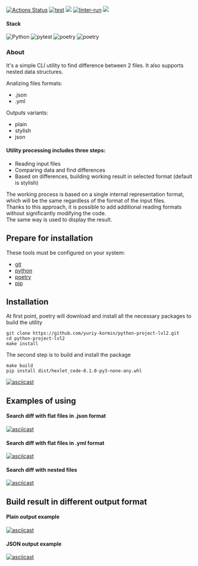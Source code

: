 [![Actions Status](https://github.com/yuriy-kormin/python-project-lvl2/workflows/hexlet-check/badge.svg)](https://github.com/yuriy-kormin/python-project-lvl2/actions)
[![test](https://github.com/yuriy-kormin/python-project-lvl2/actions/workflows/tests.yml/badge.svg)](https://github.com/yuriy-kormin/python-project-lvl2/actions/workflows/tests.yml)
<a href="https://codeclimate.com/github/yuriy-kormin/python-project-lvl2/test_coverage"><img src="https://api.codeclimate.com/v1/badges/7f241587067d2985f1dc/test_coverage" /></a>
[![linter-run](https://github.com/yuriy-kormin/python-project-lvl2/actions/workflows/linter-run.yml/badge.svg)](https://github.com/yuriy-kormin/python-project-lvl2/actions/workflows/linter-run.yml)
<a href="https://codeclimate.com/github/yuriy-kormin/python-project-lvl2/maintainability"><img src="https://api.codeclimate.com/v1/badges/7f241587067d2985f1dc/maintainability" /></a>

#### Stack
![Python](https://img.shields.io/badge/python-blue?style=plastic)
![pytest](https://img.shields.io/badge/pytest-success?style=plastic)
![poetry](https://img.shields.io/badge/poetry-blueviolet?style=plastic)
![poetry](https://img.shields.io/badge/argparse-lightgrey?style=plastic)

### About
It's a simple CLI utility to find difference between 2 files. It also supports nested data structures.

Analizing files formats:  
  - .json 
  - .yml 

 Outputs variants: 
  - plain
  - stylish
  - json

#### Utility processing includes three steps:
  - Reading input files
  - Comparing data and find differences
  - Based on differences, building working result in selected format (default is stylish) 

The working process is based on a single internal representation format, which will be the same regardless of the format of the input files.  
Thanks to this approach, it is possible to add additional reading formats without significantly modifying the code.  
The same way is used to display the result.

## Prepare for installation
These tools must be configured on your system:
 - [git](https://github.com/git-guides/install-git)
 - [python](https://www.python.org/)
 - [poetry](https://python-poetry.org/docs/)
 - [pip](https://pip.pypa.io/en/stable/)

## Installation
At first point, poetry will download and install all the necessary packages to build the utility

    git clone https://github.com/yuriy-kormin/python-project-lvl2.git
    cd python-project-lvl2
    make install

The second step is to build and install the package

    make build
    pip install dist/hexlet_code-0.1.0-py3-none-any.whl

[![asciicast](https://asciinema.org/a/508199.svg)](https://asciinema.org/a/508199)

## Examples of using
#### Search diff with flat files in .json format
[![asciicast](https://asciinema.org/a/508190.svg)](https://asciinema.org/a/508190)
#### Search diff with flat files in .yml format
[![asciicast](https://asciinema.org/a/508194.svg)](https://asciinema.org/a/508194)
#### Search diff with nested files
[![asciicast](https://asciinema.org/a/508202.svg)](https://asciinema.org/a/508202)

## Build result in different output format

#### Plain output example
[![asciicast](https://asciinema.org/a/508203.svg)](https://asciinema.org/a/508203)
#### JSON output example
[![asciicast](https://asciinema.org/a/508205.svg)](https://asciinema.org/a/508205)
